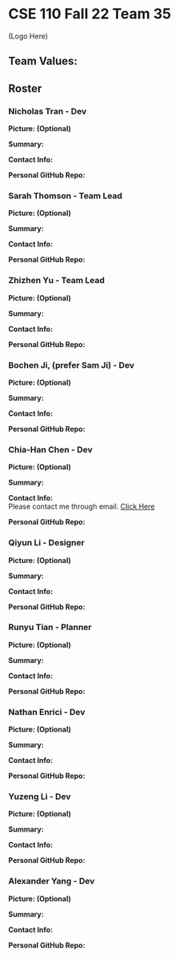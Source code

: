 # CSE 110 Fall 22 Team 35

(Logo Here)  

## Team Values:


## Roster

### Nicholas Tran - Dev
**Picture: (Optional)**

**Summary:**

**Contact Info:**

**Personal GitHub Repo:**


### Sarah Thomson - Team Lead
**Picture: (Optional)**

**Summary:**

**Contact Info:**

**Personal GitHub Repo:**


### Zhizhen Yu - Team Lead
**Picture: (Optional)**

**Summary:**

**Contact Info:**

**Personal GitHub Repo:**


### Bochen Ji, (prefer Sam Ji) - Dev
**Picture: (Optional)**

**Summary:**

**Contact Info:**

**Personal GitHub Repo:**


### Chia-Han Chen - Dev
**Picture: (Optional)**

**Summary:**

**Contact Info:**  
Please contact me through email. [Click Here](chc016@ucsd.edu)

**Personal GitHub Repo:**


### Qiyun Li - Designer
**Picture: (Optional)**

**Summary:**

**Contact Info:**

**Personal GitHub Repo:**


### Runyu Tian - Planner
**Picture: (Optional)**

**Summary:**

**Contact Info:**

**Personal GitHub Repo:**


### Nathan Enrici - Dev
**Picture: (Optional)**

**Summary:**

**Contact Info:**

**Personal GitHub Repo:**


### Yuzeng Li - Dev
**Picture: (Optional)**

**Summary:**

**Contact Info:**

**Personal GitHub Repo:**


### Alexander Yang - Dev
**Picture: (Optional)**

**Summary:**

**Contact Info:**

**Personal GitHub Repo:**


